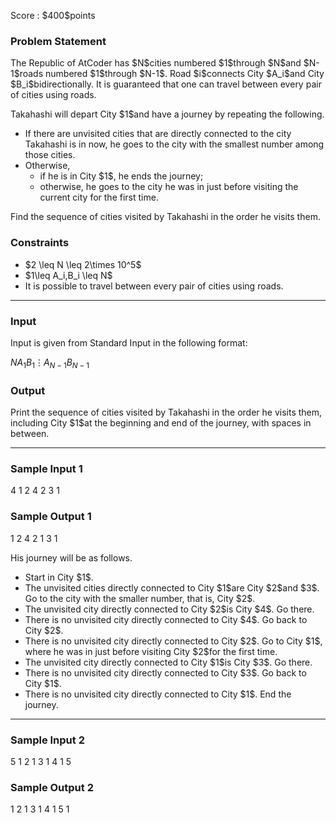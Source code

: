 
<div>

<span>

<span>

<p>
Score : $400$points
</p>

<div>

<section>

### **Problem Statement**

<p>
The Republic of AtCoder has $N$cities numbered $1$through $N$and $N-1$roads numbered $1$through $N-1$.
Road $i$connects City $A_i$and City $B_i$bidirectionally. It is guaranteed that one can travel between every pair of cities using roads.
</p>

<p>
Takahashi will depart City $1$and have a journey by repeating the following.
</p>

<ul>

<li>
If there are unvisited cities that are directly connected to the city Takahashi is in now, he goes to the city with the smallest number among those cities.
</li>

<li>
Otherwise,
<ul>

<li>
if he is in City $1$, he ends the journey;
</li>

<li>
otherwise, he goes to the city he was in just before visiting the current city for the first time.
</li>

</ul>

</li>

</ul>

<p>
Find the sequence of cities visited by Takahashi in the order he visits them.
</p>

</section>

</div>

<div>

<section>

### **Constraints**

<ul>

<li>
$2 \leq N \leq 2\times 10^5$
</li>

<li>
$1\leq A_i,B_i \leq N$
</li>

<li>
It is possible to travel between every pair of cities using roads.
</li>

</ul>

</section>

</div>

---

<div>

<div>

<section>

### **Input**

<p>
Input is given from Standard Input in the following format:
</p>

<div>

$N$$A_1$$B_1$$\vdots$$A_{N-1}$$B_{N-1}$
</div>

</section>

</div>

<div>

<section>

### **Output**

<p>
Print the sequence of cities visited by Takahashi in the order he visits them, including City $1$at the beginning and end of the journey, with spaces in between.
</p>

</section>

</div>

</div>

---

<div>

<section>

### **Sample Input 1**

<div>

4
1 2
4 2
3 1

</div>

</section>

</div>

<div>

<section>

### **Sample Output 1**

<div>

1 2 4 2 1 3 1

</div>

<p>
His journey will be as follows.
</p>

<ul>

<li>
Start in City $1$.
</li>

<li>
The unvisited cities directly connected to City $1$are City $2$and $3$. Go to the city with the smaller number, that is, City $2$.
</li>

<li>
The unvisited city directly connected to City $2$is City $4$. Go there.
</li>

<li>
There is no unvisited city directly connected to City $4$. Go back to City $2$.
</li>

<li>
There is no unvisited city directly connected to City $2$. Go to City $1$, where he was in just before visiting City $2$for the first time.
</li>

<li>
The unvisited city directly connected to City $1$is City $3$. Go there.
</li>

<li>
There is no unvisited city directly connected to City $3$. Go back to City $1$.
</li>

<li>
There is no unvisited city directly connected to City $1$. End the journey.
</li>

</ul>

</section>

</div>

---

<div>

<section>

### **Sample Input 2**

<div>

5
1 2
1 3
1 4
1 5

</div>

</section>

</div>

<div>

<section>

### **Sample Output 2**

<div>

1 2 1 3 1 4 1 5 1

</div>

</section>

</div>

</span>

</span>

</div>
